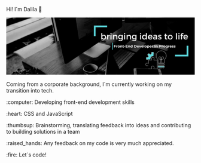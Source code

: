 Hi! I´m Dalila 👋 

<img src="https://github.com/Dali-codes/Dali-codes/blob/main/BRINGING%20IDEAS%20TO%20LIFE%20(1).png">


<p>Coming from a corporate background, I´m currently working on my transition into tech. 
<p>:computer: Developing front-end development skills</p>  
<p>:heart: CSS and JavaScript</p>
<p>:thumbsup: Brainstorming, translating feedback into ideas and contributing to building solutions in a team</p>
<p>:raised_hands: Any feedback on my code is very much appreciated.</p>
<p>:fire: Let´s code!</p>


